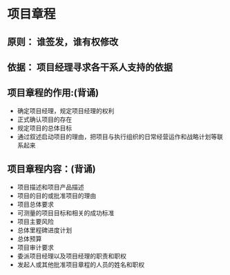 # 项目章程

## 原则： 谁签发，谁有权修改

## 依据： 项目经理寻求各干系人支持的依据

## 项目章程的作用:(背诵)

- 确定项目经理，规定项目经理的权利
- 正式确认项目的存在
- 规定项目的总体目标
- 通过叙述启动项目的理由，把项目与执行组织的日常经营运作和战略计划等联系起来

## 项目章程内容：(背诵)

- 项目描述和项目产品描述
- 项目的目的或批准项目的理由
- 项目总体要求
- 可测量的项目目标和相关的成功标准
- 项目主要风险
- 总体里程碑进度计划
- 总体预算
- 项目审计要求
- 委派项目经理以及项目经理的职责和职权
- 发起人或其他批准项目章程的人员的姓名和职权
